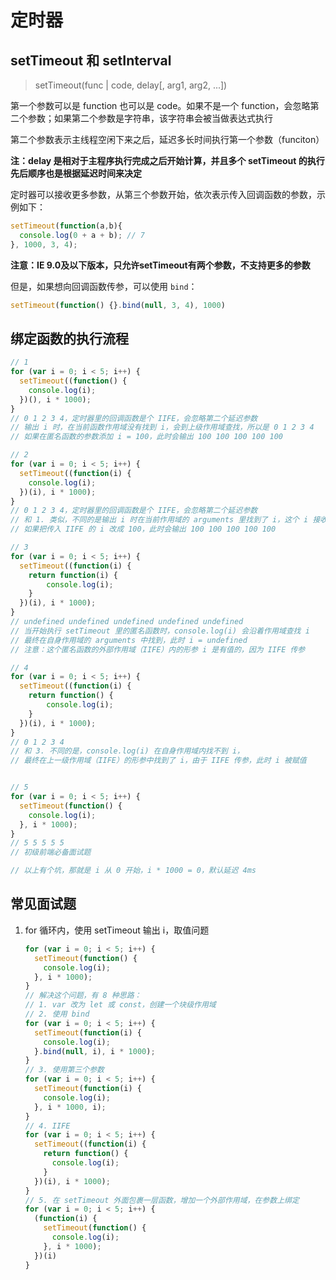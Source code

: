 # 定时器



## setTimeout 和 setInterval

> setTimeout(func | code, delay[, arg1, arg2, ...])

第一个参数可以是 function 也可以是 code。如果不是一个 function，会忽略第二个参数；如果第二个参数是字符串，该字符串会被当做表达式执行

第二个参数表示主线程空闲下来之后，延迟多长时间执行第一个参数（funciton）

**注：delay 是相对于主程序执行完成之后开始计算，并且多个 setTimeout 的执行先后顺序也是根据延迟时间来决定**



定时器可以接收更多参数，从第三个参数开始，依次表示传入回调函数的参数，示例如下：

```javascript
setTimeout(function(a,b){
  console.log(0 + a + b); // 7
}, 1000, 3, 4);
```

**注意：IE 9.0及以下版本，只允许setTimeout有两个参数，不支持更多的参数**

但是，如果想向回调函数传参，可以使用 `bind`：

```javascript
setTimeout(function() {}.bind(null, 3, 4), 1000)
```

## 绑定函数的执行流程

```javascript
// 1
for (var i = 0; i < 5; i++) {
  setTimeout((function() {
    console.log(i);
  })(), i * 1000);
}
// 0 1 2 3 4，定时器里的回调函数是个 IIFE，会忽略第二个延迟参数
// 输出 i 时，在当前函数作用域没有找到 i，会到上级作用域查找，所以是 0 1 2 3 4
// 如果在匿名函数的参数添加 i = 100，此时会输出 100 100 100 100 100

// 2
for (var i = 0; i < 5; i++) {
  setTimeout((function(i) {
    console.log(i);
  })(i), i * 1000);
}
// 0 1 2 3 4，定时器里的回调函数是个 IIFE，会忽略第二个延迟参数
// 和 1. 类似，不同的是输出 i 时在当前作用域的 arguments 里找到了 i，这个 i 接收的是 IIFE 传入的 i，所以是 0 1 2 3 4
// 如果把传入 IIFE 的 i 改成 100，此时会输出 100 100 100 100 100

// 3
for (var i = 0; i < 5; i++) {
  setTimeout((function(i) {
    return function(i) {
        console.log(i);
    }
  })(i), i * 1000);
}
// undefined undefined undefined undefined undefined
// 当开始执行 setTimeout 里的匿名函数时，console.log(i) 会沿着作用域查找 i
// 最终在自身作用域的 arguments 中找到，此时 i = undefined
// 注意：这个匿名函数的外部作用域（IIFE）内的形参 i 是有值的，因为 IIFE 传参

// 4
for (var i = 0; i < 5; i++) {
  setTimeout((function(i) {
    return function() {
        console.log(i);
    }
  })(i), i * 1000);
}
// 0 1 2 3 4
// 和 3. 不同的是，console.log(i) 在自身作用域内找不到 i，
// 最终在上一级作用域（IIFE）的形参中找到了 i，由于 IIFE 传参，此时 i 被赋值


// 5
for (var i = 0; i < 5; i++) {
  setTimeout(function() {
    console.log(i);
  }, i * 1000);
}
// 5 5 5 5 5
// 初级前端必备面试题

// 以上有个坑，那就是 i 从 0 开始，i * 1000 = 0，默认延迟 4ms
```

## 常见面试题

1. for 循环内，使用 setTimeout 输出 i，取值问题

   ```javascript
   for (var i = 0; i < 5; i++) {
     setTimeout(function() {
       console.log(i);
     }, i * 1000);
   }
   // 解决这个问题，有 8 种思路：
   // 1. var 改为 let 或 const，创建一个块级作用域
   // 2. 使用 bind
   for (var i = 0; i < 5; i++) {
     setTimeout(function(i) {
       console.log(i);
     }.bind(null, i), i * 1000);
   }
   // 3. 使用第三个参数
   for (var i = 0; i < 5; i++) {
     setTimeout(function(i) {
       console.log(i);
     }, i * 1000, i);
   }
   // 4. IIFE
   for (var i = 0; i < 5; i++) {
     setTimeout((function(i) {
       return function() {
         console.log(i);
       }
     })(i), i * 1000);
   }
   // 5. 在 setTimeout 外面包裹一层函数，增加一个外部作用域，在参数上绑定
   for (var i = 0; i < 5; i++) {
     (function(i) {
       setTimeout(function() {
         console.log(i);
       }, i * 1000);
     })(i)
   }
   ```

   